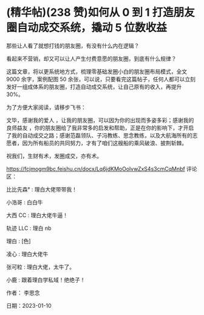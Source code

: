 
# (精华帖)(238 赞)如何从 0 到 1 打造朋友圈自动成交系统，撬动 5 位数收益

 

 

那些让人看了就想打钱的朋友圈，有没有什么内在逻辑？

看起来不营销，却又可以让人产生付费意愿的朋友圈，到底有什么规律？

这篇文章，将以更系统地方式，梳理零基础发圈小白的朋友圈布局模式，全文 9000 余字，案例配图 50 余张，可以说，只要看完这篇帖子，任何人都可以立刻发好一组成体系的朋友圈，打造自动成交系统，让自己原有的收入，再提升 30%。

为了方便大家阅读，请移步飞书：

文毕，感谢我的爱人  ，让我的朋友圈，可以因为你的出现而多姿多彩；感谢我的良师益友  ，你的朋友圈给了我非常多的启发和帮助，正是在你的影响下，才开启了我的自动成交之路；感谢范磊领队、子冯教练、思念教练，以及大航海所有的志愿者，因为所有船员的共同努力，才有了咱们这艘船的乘风破浪、披荆斩棘。

祝我们，生财有术，发圈成交，亦有术。

https://fcjmogm9bc.feishu.cn/docx/Lq6jdKMoOolvwZxS4s3cmCqMnbf 评论区：

比比先森° : 理白大佬带带我！

小浩哥 : 白白牛

大西 CC : 理白大佬牛逼！

轨迹 LLC : 理白 nb

理白 : [色]

凌心 : 理白大佬牛

张可粒 : 理白大佬，太牛了。

小鹿 : 跟着理白学私域！绝绝子！

作者：  李思念

日期：2023-01-10
